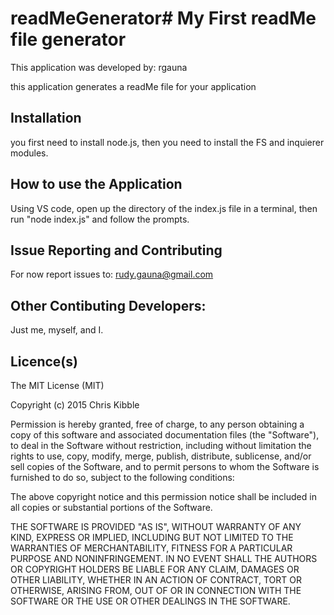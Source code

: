 # readMeGenerator# My First readMe file generator
This application was developed by: rgauna

this application generates a readMe file for your application
## Installation
you first need to install node.js, then you need to install the FS and inquierer modules.
## How to use the Application
Using VS code, open up the directory of the index.js file in a terminal, then run "node index.js" and follow the prompts.
## Issue Reporting and Contributing
For now report issues to: rudy.gauna@gmail.com
## Other Contibuting Developers:
Just me, myself, and I.
## Licence(s)
The MIT License (MIT)

Copyright (c) 2015 Chris Kibble

Permission is hereby granted, free of charge, to any person obtaining a copy of this software and associated documentation files (the "Software"), to deal in the Software without restriction, including without limitation the rights to use, copy, modify, merge, publish, distribute, sublicense, and/or sell copies of the Software, and to permit persons to whom the Software is furnished to do so, subject to the following conditions:

The above copyright notice and this permission notice shall be included in all copies or substantial portions of the Software.

THE SOFTWARE IS PROVIDED "AS IS", WITHOUT WARRANTY OF ANY KIND, EXPRESS OR IMPLIED, INCLUDING BUT NOT LIMITED TO THE WARRANTIES OF MERCHANTABILITY, FITNESS FOR A PARTICULAR PURPOSE AND NONINFRINGEMENT. IN NO EVENT SHALL THE AUTHORS OR COPYRIGHT HOLDERS BE LIABLE FOR ANY CLAIM, DAMAGES OR OTHER LIABILITY, WHETHER IN AN ACTION OF CONTRACT, TORT OR OTHERWISE, ARISING FROM, OUT OF OR IN CONNECTION WITH THE SOFTWARE OR THE USE OR OTHER DEALINGS IN THE SOFTWARE.
